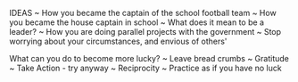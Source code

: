 IDEAS
~ How you became the captain of the school football team
~ How you became the house captain in school
~ What does it mean to be a leader?
~ How you are doing parallel projects with the government
~ Stop worrying about your circumstances, and envious of others'







What can you do to become more lucky?
~ Leave bread crumbs
~ Gratitude
~ Take Action - try anyway
~ Reciprocity
~ Practice as if you have no luck
